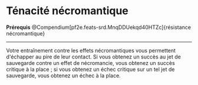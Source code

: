 # Ténacité nécromantique

<p><span><strong>Prérequis</strong> @Compendium[pf2e.feats-srd.MnqDDUekqd40HTZc]{résistance nécromantique}<br></span></p>
<hr>
<p>Votre entraînement contre les effets nécromantiques vous permettent d'échapper au pire de leur contact. Si vous obtenez un succès au jet de sauvegarde contre un effet de nécromancie, vous obtenez un succès critique à la place ; si vous obtenez un échec critique sur un tel jet de sauvegarde, vous obtenez un échec à la place.&nbsp;</p>